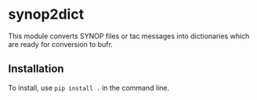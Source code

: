 # synop2dict

This module converts SYNOP files or tac messages into dictionaries which are ready for conversion to bufr.

## Installation

To install, use `pip install .` in the command line.
